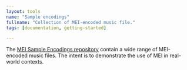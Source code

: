 ```yaml
---
layout: tools
name: "Sample encodings"
fullname: "Collection of MEI-encoded music file."
tags: [documentation, getting-started]

---
```


The [MEI Sample Encodings repository](https://github.com/music-encoding/sample-encodings) contain a wide range of MEI-encoded music files. The intent is to demonstrate the use of MEI in real-world contexts.
